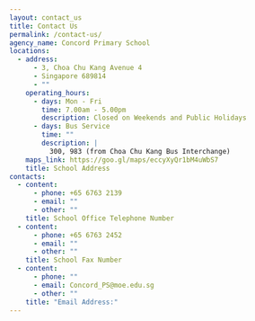 ```yaml
---
layout: contact_us
title: Contact Us
permalink: /contact-us/
agency_name: Concord Primary School
locations:
  - address:
      - 3, Choa Chu Kang Avenue 4
      - Singapore 689814
      - ""
    operating_hours:
      - days: Mon - Fri
        time: 7.00am - 5.00pm
        description: Closed on Weekends and Public Holidays
      - days: Bus Service
        time: ""
        description: |
          300, 983 (from Choa Chu Kang Bus Interchange)
    maps_link: https://goo.gl/maps/eccyXyQr1bM4uWbS7
    title: School Address
contacts:
  - content:
      - phone: +65 6763 2139
      - email: ""
      - other: ""
    title: School Office Telephone Number
  - content:
      - phone: +65 6763 2452
      - email: ""
      - other: ""
    title: School Fax Number
  - content:
      - phone: ""
      - email: Concord_PS@moe.edu.sg
      - other: ""
    title: "Email Address:"
---
```

